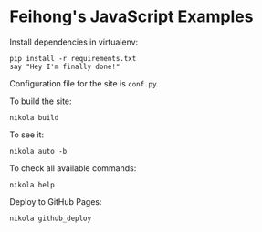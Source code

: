 Feihong's JavaScript Examples
=============================

Install dependencies in virtualenv:

```
pip install -r requirements.txt
say "Hey I'm finally done!"
```

Configuration file for the site is `conf.py`.

To build the site:

```
nikola build
```

To see it:

```
nikola auto -b
```

To check all available commands:

```
nikola help
```

Deploy to GitHub Pages:

```
nikola github_deploy
```
